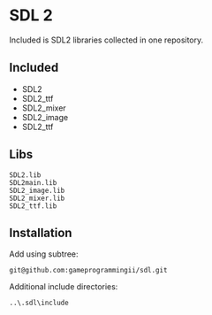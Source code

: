 # SDL 2

Included is SDL2 libraries collected in one repository.

## Included

 - SDL2
 - SDL2_ttf
 - SDL2_mixer
 - SDL2_image
 - SDL2_ttf
 
 ## Libs

```
SDL2.lib
SDL2main.lib
SDL2_image.lib
SDL2_mixer.lib
SDL2_ttf.lib
```

## Installation

Add using subtree:
```
git@github.com:gameprogrammingii/sdl.git
```

Additional include directories:
```
..\.sdl\include
```

